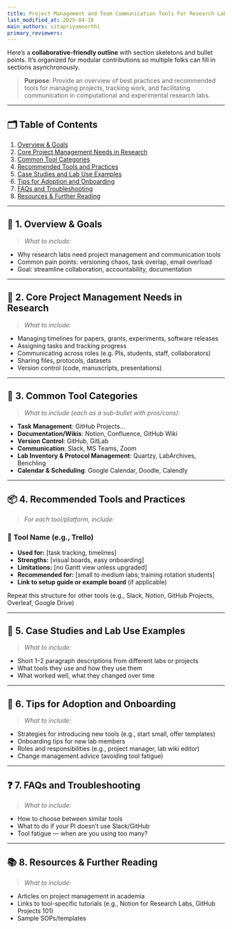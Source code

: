 ```yaml
---
title: Project Management and Team Communication Tools For Research Labs
last_modified_at: 2025-04-18
main_authors: sitapriyamoorthi
primary_reviewers:  
---
```


Here’s a **collaborative-friendly outline** with section skeletons and bullet points. 
It’s organized for modular contributions so multiple folks can fill in sections asynchronously.

> **Purpose**: Provide an overview of best practices and recommended tools for managing projects, tracking work, and facilitating communication in computational and experimental research labs.

---

## 🗂️ Table of Contents

1. [Overview & Goals](#overview--goals)  
2. [Core Project Management Needs in Research](#core-project-management-needs-in-research)  
3. [Common Tool Categories](#common-tool-categories)  
4. [Recommended Tools and Practices](#recommended-tools-and-practices)  
5. [Case Studies and Lab Use Examples](#case-studies-and-lab-use-examples)  
6. [Tips for Adoption and Onboarding](#tips-for-adoption-and-onboarding)  
7. [FAQs and Troubleshooting](#faqs-and-troubleshooting)  
8. [Resources & Further Reading](#resources--further-reading)

---

## 🧭 1. Overview & Goals

> _What to include:_
- Why research labs need project management and communication tools
- Common pain points: versioning chaos, task overlap, email overload
- Goal: streamline collaboration, accountability, documentation

---

## 🧱 2. Core Project Management Needs in Research

> _What to include:_
- Managing timelines for papers, grants, experiments, software releases
- Assigning tasks and tracking progress
- Communicating across roles (e.g. PIs, students, staff, collaborators)
- Sharing files, protocols, datasets
- Version control (code, manuscripts, presentations)

---

## 🧰 3. Common Tool Categories

> _What to include (each as a sub-bullet with pros/cons):_
- **Task Management**: GitHub Projects...
- **Documentation/Wikis**: Notion, Confluence, GitHub Wiki
- **Version Control**: GitHub, GitLab
- **Communication**: Slack, MS Teams, Zoom
- **Lab Inventory & Protocol Management**: Quartzy, LabArchives, Benchling
- **Calendar & Scheduling**: Google Calendar, Doodle, Calendly

---

## 📦 4. Recommended Tools and Practices

> _For each tool/platform, include:_

### 🔹 Tool Name (e.g., Trello)

- **Used for:** [task tracking, timelines]
- **Strengths:** [visual boards, easy onboarding]
- **Limitations:** [no Gantt view unless upgraded]
- **Recommended for:** [small to medium labs; training rotation students]
- **Link to setup guide or example board** (if applicable)

Repeat this structure for other tools (e.g., Slack, Notion, GitHub Projects, Overleaf, Google Drive)

---

## 🧪 5. Case Studies and Lab Use Examples

> _What to include:_
- Short 1–2 paragraph descriptions from different labs or projects
- What tools they use and how they use them
- What worked well, what they changed over time

---

## 🚀 6. Tips for Adoption and Onboarding

> _What to include:_
- Strategies for introducing new tools (e.g., start small, offer templates)
- Onboarding tips for new lab members
- Roles and responsibilities (e.g., project manager, lab wiki editor)
- Change management advice (avoiding tool fatigue)

---

## ❓ 7. FAQs and Troubleshooting

> _What to include:_
- How to choose between similar tools
- What to do if your PI doesn’t use Slack/GitHub
- Tool fatigue — when are you using too many?

---

## 📚 8. Resources & Further Reading

> _What to include:_
- Articles on project management in academia
- Links to tool-specific tutorials (e.g., Notion for Research Labs, GitHub Projects 101)
- Sample SOPs/templates
